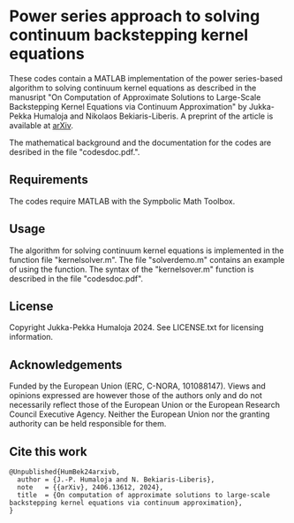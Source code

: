 # Power series approach to solving continuum backstepping kernel equations

These codes contain a MATLAB implementation of the power series-based algorithm to solving continuum kernel equations as described in the manusript "On Computation of Approximate Solutions to Large-Scale Backstepping Kernel Equations via Continuum Approximation" by Jukka-Pekka Humaloja and Nikolaos Bekiaris-Liberis. A preprint of the article is available at [arXiv](https://arxiv.org/abs/2406.13612).

The mathematical background and the documentation for the codes are desribed in the file "codesdoc.pdf.".

## Requirements

The codes require MATLAB with the Sympbolic Math Toolbox.

## Usage

The algorithm for solving continuum kernel equations is implemented in the function file "kernelsolver.m". The file "solverdemo.m" contains an example of using the function. The syntax of the "kernelsover.m" function is described in the file "codesdoc.pdf".

## License

Copyright Jukka-Pekka Humaloja 2024. See LICENSE.txt for licensing information.

## Acknowledgements

Funded by the European Union (ERC, C-NORA, 101088147). Views and opinions expressed are however those of the authors only and do not necessarily reflect those of the European Union or the European Research Council Executive Agency. Neither the European Union nor the granting authority can be held responsible for them.

## Cite this work
```
@Unpublished{HumBek24arxivb,
  author = {J.-P. Humaloja and N. Bekiaris-Liberis},
  note   = {{arXiv}, 2406.13612, 2024},
  title  = {On computation of approximate solutions to large-scale backstepping kernel equations via continuum approximation},
}
```

